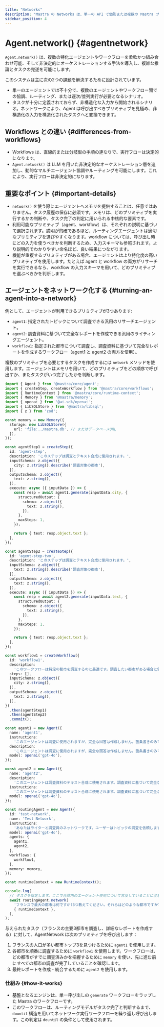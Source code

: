 ```yaml
---
title: "Networks"
description: "Mastra の Networks は、単一の API で個別または複数の Mastra プリミティブを非決定的に実行できる仕組みです。"
sidebar_position: 4
---
```


# Agent.network() \{#agentnetwork\}

`Agent.network()` は、複数の特化エージェントやワークフローを柔軟かつ組み合わせ可能、そして非決定的にオーケストレーションする手法を導入し、複雑な推論とタスクの完遂を可能にします。

このシステムは主に次の2つの課題を解決するために設計されています。

* 単一のエージェントでは不十分で、複数のエージェントやワークフロー間での協調、ルーティング、または逐次/並列実行が必要となるシナリオ。
* タスクが十分に定義されておらず、非構造化な入力から開始されるシナリオ。ネットワークにより、Agent は呼び出すべきプリミティブを見極め、非構造化の入力を構造化されたタスクへと変換できます。

## Workflows との違い \{#differences-from-workflows\}

* Workflows は、直線的または分岐型の手順の連なりで、実行フローは決定的になります。
* `Agent.network()` は LLM を用いた非決定的なオーケストレーション層を追加し、動的なマルチエージェント協調やルーティングを可能にします。これにより、実行フローは非決定的になります。

## 重要なポイント \{#important-details\}

* `network()` を使う際にエージェントへメモリを提供することは、任意ではありません。タスク履歴の保存に必須です。メモリは、どのプリミティブを実行するかの判断や、タスク完了の判定に用いられる中核的な要素です。
* 利用可能なプリミティブ（agent、workflow）は、それぞれの説明に基づいて選択されます。説明が的確であるほど、ルーティングエージェントは適切なプリミティブを選びやすくなります。workflow については、呼び出し時にどの入力を使うべきかを判断するため、入力スキーマも参照されます。より説明的でわかりやすい命名ほど、良い結果につながります。
* 機能が重複するプリミティブがある場合、エージェントはより特化度の高いプリミティブを使用します。たとえば agent と workflow の両方がリサーチを実行できるなら、workflow の入力スキーマを用いて、どのプリミティブを選ぶべきかを判断します。

## エージェントをネットワーク化する \{#turning-an-agent-into-a-network\}

例として、エージェントが利用できるプリミティブが3つあります:

* `agent1`: 指定されたトピックについて調査できる汎用のリサーチエージェント。
* `agent2`: 調査資料に基づいて完全なレポートを作成できる汎用のライティングエージェント。
* `workflow1`: 指定された都市について調査し、調査資料に基づいて完全なレポートを作成するワークフロー（agent1 と agent2 の両方を使用）。

複数のプリミティブを必要とするタスクを作成するには `network` メソッドを使用します。エージェントはメモリを用いて、どのプリミティブをどの順序で呼び出すか、またタスクがいつ完了したかを判断します。

```typescript
import { Agent } from '@mastra/core/agent';
import { createStep, createWorkflow } from '@mastra/core/workflows';
import { RuntimeContext } from '@mastra/core/runtime-context';
import { Memory } from '@mastra/memory';
import { openai } from '@ai-sdk/openai';
import { LibSQLStore } from '@mastra/libsql';
import { z } from 'zod';

const memory = new Memory({
  storage: new LibSQLStore({
    url: 'file:../mastra.db', // またはデータベースURL
  }),
});

const agentStep1 = createStep({
  id: 'agent-step',
  description: 'このステップは調査とテキスト合成に使用されます。',
  inputSchema: z.object({
    city: z.string().describe('調査対象の都市'),
  }),
  outputSchema: z.object({
    text: z.string(),
  }),
  execute: async ({ inputData }) => {
    const resp = await agent1.generate(inputData.city, {
      structuredOutput: {
        schema: z.object({
          text: z.string(),
        }),
      },
      maxSteps: 1,
    });

    return { text: resp.object.text };
  },
});

const agentStep2 = createStep({
  id: 'agent-step-two',
  description: 'このステップは調査とテキスト合成に使用されます。',
  inputSchema: z.object({
    text: z.string().describe('調査対象の都市'),
  }),
  outputSchema: z.object({
    text: z.string(),
  }),
  execute: async ({ inputData }) => {
    const resp = await agent2.generate(inputData.text, {
      structuredOutput: {
        schema: z.object({
          text: z.string(),
        }),
      },
      maxSteps: 1,
    });

    return { text: resp.object.text };
  },
});

const workflow1 = createWorkflow({
  id: 'workflow1',
  description:
    'このワークフローは特定の都市を調査するのに最適です。調査したい都市がある場合に使用してください。',
  steps: [],
  inputSchema: z.object({
    city: z.string(),
  }),
  outputSchema: z.object({
    text: z.string(),
  }),
})
  .then(agentStep1)
  .then(agentStep2)
  .commit();

const agent1 = new Agent({
  name: 'agent1',
  instructions:
    'このエージェントは調査に使用されますが、完全な回答は作成しません。箇条書きのみで簡潔に回答してください。',
  description:
    'このエージェントは調査に使用されますが、完全な回答は作成しません。箇条書きのみで簡潔に回答してください。',
  model: openai('gpt-4o'),
});

const agent2 = new Agent({
  name: 'agent2',
  description:
    'このエージェントは調査資料のテキスト合成に使用されます。調査資料に基づいて完全なレポートを作成します。レポートは完全な段落形式で記述します。異なるソースからのテキストを最終レポートとして統合する際に使用してください。',
  instructions:
    'このエージェントは調査資料のテキスト合成に使用されます。調査資料に基づいて完全なレポートを作成してください。箇条書きは使用せず、完全な段落形式で記述してください。最終レポートに箇条書きを一切含めないでください。',
  model: openai('gpt-4o'),
});

const routingAgent = new Agent({
  id: 'test-network',
  name: 'Test Network',
  instructions:
    'あなたはライターと調査員のネットワークです。ユーザーはトピックの調査を依頼します。常に完全なレポート形式で回答する必要があります。箇条書きは完全なレポートではありません。ブログ記事のような完全な段落形式で記述してください。部分的な情報に依存しないでください。',
  model: openai('gpt-4o'),
  agents: {
    agent1,
    agent2,
  },
  workflows: {
    workflow1,
  },
  memory: memory,
});

const runtimeContext = new RuntimeContext();

console.log(
  // タスクを指定します。ここで合成用のエージェント使用について言及していることに注意してください。これは、ルーティングエージェントが実際に結果を独自に合成できるため、代わりにagent2を使用させるためです
  await routingAgent.network(
    'フランスで最大の都市は何ですか?3つ教えてください。それらはどのような都市ですか?都市を見つけてから、各都市について徹底的に調査し、その情報をすべて統合した完全なレポートを作成してください。必ず合成用のエージェントを使用してください。',
    { runtimeContext },
  ),
);
```

与えられたタスク（フランスの主要3都市を調査し、詳細なレポートを作成する）に対して、AgentNetwork は次のプリミティブを呼び出します：

1. フランスの人口が多い都市トップ3を見つけるために `agent1` を使用します。
2. 各都市を順番に調査するために `workflow1` を使用します。ワークフローは、どの都市がすでに調査済みかを把握するために `memory` を使い、先に進む前にすべての都市の調査が完了していることを確認します。
3. 最終レポートを作成・統合するために `agent2` を使用します。

### 仕組み \{#how-it-works\}

* 基盤となるエンジンは、単一呼び出しの `generate` ワークフローをラップした Mastra のワークフローです。
* このワークフローは、ルーティングモデルがタスク完了と判断するまで、`dountil` 構造を用いてネットワーク実行ワークフローを繰り返し呼び出します。この判定は `dountil` の条件として使用されます。